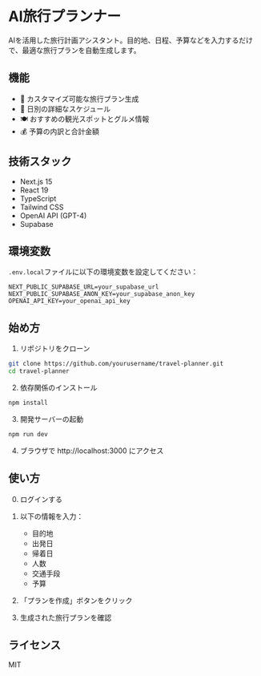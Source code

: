 # AI旅行プランナー

AIを活用した旅行計画アシスタント。目的地、日程、予算などを入力するだけで、最適な旅行プランを自動生成します。

## 機能

- 🎯 カスタマイズ可能な旅行プラン生成
- 📅 日別の詳細なスケジュール
- 🍽️ おすすめの観光スポットとグルメ情報
- 💰 予算の内訳と合計金額

## 技術スタック

- Next.js 15
- React 19
- TypeScript
- Tailwind CSS
- OpenAI API (GPT-4)
- Supabase

## 環境変数

`.env.local`ファイルに以下の環境変数を設定してください：

```env
NEXT_PUBLIC_SUPABASE_URL=your_supabase_url
NEXT_PUBLIC_SUPABASE_ANON_KEY=your_supabase_anon_key
OPENAI_API_KEY=your_openai_api_key
```

## 始め方

1. リポジトリをクローン

```bash
git clone https://github.com/yourusername/travel-planner.git
cd travel-planner
```

2. 依存関係のインストール

```bash
npm install
```

3. 開発サーバーの起動

```bash
npm run dev
```

4. ブラウザで http://localhost:3000 にアクセス

## 使い方

0. ログインする

1. 以下の情報を入力：
   - 目的地
   - 出発日
   - 帰着日
   - 人数
   - 交通手段
   - 予算

2. 「プランを作成」ボタンをクリック

3. 生成された旅行プランを確認

## ライセンス

MIT
